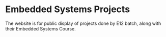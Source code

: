 # Embedded Systems Projects

The website is for public display of projects done by E12 batch, along with their Embedded Systems Course.
